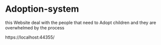# Adoption-system
 this Website deal with the people that need to Adopt children and they are  overwhelmed by the process

https://localhost:44355/
